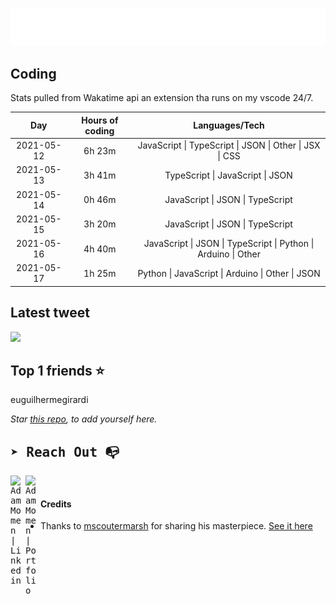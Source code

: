 
![test image size](/assets/welcome_message.gif)

## Coding
Stats pulled from Wakatime api an extension tha runs on my vscode 24/7.

|Day|Hours of coding|Languages/Tech|
|:-:|:-:|:-:|
|2021-05-12|6h 23m|JavaScript &#124; TypeScript &#124; JSON &#124; Other &#124; JSX &#124; CSS|
|2021-05-13|3h 41m|TypeScript &#124; JavaScript &#124; JSON|
|2021-05-14|0h 46m|JavaScript &#124; JSON &#124; TypeScript|
|2021-05-15|3h 20m|JavaScript &#124; JSON &#124; TypeScript|
|2021-05-16|4h 40m|JavaScript &#124; JSON &#124; TypeScript &#124; Python &#124; Arduino &#124; Other|
|2021-05-17|1h 25m|Python &#124; JavaScript &#124; Arduino &#124; Other &#124; JSON|

## Latest tweet
[<img src="<tweet-image-url>" width="400">](<tweet-url>)

## Top 1 friends ⭐️
euguilhermegirardi

*Star [this repo](https://github.com/AdamMomen/AdamMomen), to add yourself here.*


<samp>

## ➤ Reach Out :mailbox_with_no_mail:

>
  <a href="https://www.linkedin.com/in/adam-momen-99596275/">
     <img align="left" alt="Adam Momen | Linkedin" width="24px" src="./assets/Linkedin.svg" />
   </a>

   <a href="https://adammomen.com/">
     <img align="left" alt="Adam Momen | Portfolio" width="24px" src="./assets/web.svg" />
   </a>

</samp>

<br>

#### Credits
* Thanks to [mscoutermarsh](https://github.com/mscoutermarsh) for sharing his masterpiece. [See it here](https://github.com/mscoutermarsh/mscoutermarsh)